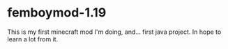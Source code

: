 # femboymod-1.19

This is my first minecraft mod I'm doing, and... first java project. In hope to learn a lot from it.
